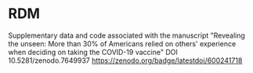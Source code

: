 # RDM
Supplementary data and code associated with the manuscript "Revealing the unseen: More than 30% of Americans relied on others' experience when deciding on taking the COVID-19 vaccine"
DOI 10.5281/zenodo.7649937
https://zenodo.org/badge/latestdoi/600241718
